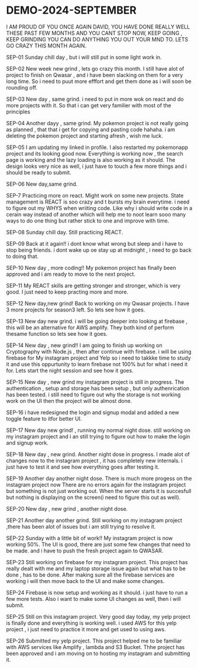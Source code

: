 # DEMO-2024-SEPTEMBER
I AM PROUD OF YOU ONCE AGAIN DAVID, YOU HAVE DONE REALLY WELL THESE PAST FEW MONTHS AND YOU CANT STOP NOW, KEEP GOING , KEEP GRINDING YOU CAN DO ANYTHING YOU OUT YOUR MND TO.
LETS GO CRAZY THIS MONTH AGAIN.

SEP-01
Sunday chill day , but i will still put in some light work in.

SEP-02
New week new grind , lets go crazy this month.
I still have alot of project to finish on Qwasar , and i have been slacking on them for a very long time.
So i need to puut more efffort and get them done as i will soon be rounding off.

SEP-03
New day , same grind.
i need to put in more wok on react and do more projects with it.
So that i can get very familier with most of the principles

SEP-04
Another dayy , same grind.
My pokemon project is not really going as planned , that that i get for copying and pasting code hahaha.
i am deleting the pokemon project and starting afresh , wish me luck.

SEP-05
I am updating my linked in profile.
I also restarted my pokemonapp project and its looking good now.
Everything is working now , the search page is working and the lazy loading is also working as it should.
The design looks very nice as well, i just have to touch a few more things and i should be ready to submit.

SEP-06
New day,same grind.

SEP-7
Practicing more on react.
Might work on some new projects.
State management is REACT is soo crazy and t bursts my brain everytime.
i need to figure out my WHYS when wriiting code.
Like why i should write code in a cerain way instead of another which will help me to noot learn sooo many ways to do one thing but rather stick to one and improve with time.

SEP-08
Sunday chill day.
Still practicing REACT.

SEP-09
Back at it again!!
i dont know what wrong but sleep and i have to stop being friends.
i dont wake up oe stay up at midnight , i need to go back to doing that.

SEP-10
New day , more coding!!
My pokemon project has finally been approved and i am ready to move to the next project.

SEP-11
My REACT skills are getting stronger and stronger, which is very good.
I just need to keep practing more and more.

SEP-12
New day,new grind!
Back to working on my Qwasar projects.
I have 3 more projects for season3 left.
So lets see how it goes.

SEP-13
New day new grind.
i will be going deeper into looking at firebase , this will be an alternative for AWS amplify.
They both kind of perform thesame function so lets see how it goes.

SEP-14
New day , new grind!!
I am going to finish up working on Cryptography with Node.js , then after continue with firebase.
i will be using firebase for My instagram project and Yelp so i need to takkke time to study it and use this oppurtunity to learn firebase not 100% but for what i need it for.
Lets start the night session and see how it goes.

SEP-15
New day , new grind
my instagram project is still in progress.
The authentication , setup and storage has been setup , but only authenrication has been tested.
i still need to figure out why the storage is not working work on the UI then the project will be almost done.

SEP-16
i have redesigned the login and signup modal and added a new toggle feature to itfor better UI.

SEP-17
New day new grind! , running my normal night dose. 
still working on my instagram project and i an still trying to figure out how to make the login and signup work.

SEP-18
New day , new grind. Another night dose in progress.
I made alot of changes now to the instagram project , it has completely new internals.
i just have to test it and see how everything goes after testing it.

SEP-19
Another day another night dose.
There is much more progess on the instagram project now
There are no errors again for the instagram project but something is not just working out.
When the server starts it is succesfull but nothing is displaying on the screen(i need to figure this out as well).

SEP-20
New day , new grind , another night dose.

SEP-21
Another day another grind.
Still working on my instagram project ,there has been alot of issues but i am still trying to resolve it.

SEP-22
Sunday with a little bit of work!!
My instagram project is now working 50%.
The UI is good, there are just some few changes that need to be made.
and i have to push the fresh project again to QWASAR.

SEP-23
Still working on firebase for my instagram project.
This project has really dealt with me and my laptop storage issue again but what has to be done , has to be done.
After making sure all the firebase services are working i will then move back to the UI and make some changes.

SEP-24
Firebase is now setup and working as it should.
i just have to run a few more tests.
Also i want to make some UI changes as well, then i will submit.

SEP-25
Still on this instagram project.
Very good day today, my yelp project is finally done and everything is working well.
i used AWS for this yelp project , i just need to practice it more and get used to using aws.

SEP-26
Submitted my yelp project.
This project helped me to be familiar with AWS services like Amplify , lambda and S3 Bucket.
Thhe project has been approved and i am moving on to hosting my instagram and submitting it.
